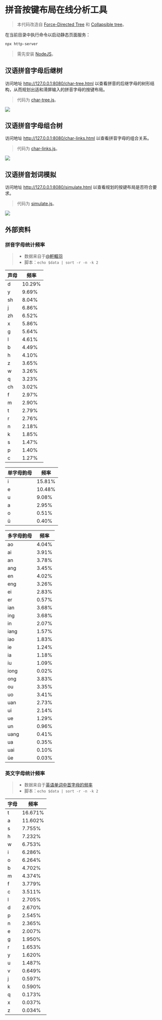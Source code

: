 拼音按键布局在线分析工具
==============================

> 本代码改造自
> [Force-Directed Tree](https://observablehq.com/@d3/force-directed-tree@183)
> 和 [Collapsible tree](https://observablehq.com/@d3/collapsible-tree)。

在当前目录中执行命令以启动静态页面服务：

```sh
npx http-server
```

> 需先安装 [NodeJS](https://nodejs.org/)。

## 汉语拼音字母后继树

访问地址 http://127.0.0.1:8080/char-tree.html
以查看拼音的后继字母的树形结构，从而规划出适和滑屏输入的拼音字母的按键布局。

> 代码为 [char-tree.js](./char-tree.js)。

![](./img/pinyin-char-tree.png)

## 汉语拼音字母组合树

访问地址 http://127.0.0.1:8080/char-links.html
以查看拼音字母的组合关系。

> 代码为 [char-links.js](./char-links.js)。

![](./img/pinyin-char-links.png)

## 汉语拼音划词模拟

访问地址 http://127.0.0.1:8080/simulate.html
以查看规划的按键布局是否符合要求。

> 代码为 [simulate.js](./simulate.js)。

![](./img/pinyin-key-layout.png)

## 外部资料

### 拼音字母统计频率

> - 数据来自于[@軒轅羽](https://www.zhihu.com/question/23111438/answer/559582999)
> - 脚本：`echo $data | sort -r -n -k 2`

| 声母 | 频率 |
| -- | -- |
| d | 10.29% |
| y | 9.69% |
| sh | 8.04% |
| j | 6.86% |
| zh | 6.52% |
| x | 5.86% |
| g | 5.64% |
| l | 4.61% |
| b | 4.49% |
| h | 4.10% |
| z | 3.65% |
| w | 3.26% |
| q | 3.23% |
| ch | 3.02% |
| f | 2.97% |
| m | 2.90% |
| t | 2.79% |
| r | 2.76% |
| n | 2.18% |
| k | 1.85% |
| s | 1.47% |
| p | 1.40% |
| c | 1.27% |

| 单字母韵母 | 频率 |
| -- | -- |
| i | 15.81% |
| e | 10.48% |
| u | 9.08% |
| a | 2.95% |
| o | 0.51% |
| ü | 0.40% |

| 多字母韵母 | 频率 |
| -- | -- |
| ao | 4.04% |
| ai | 3.91% |
| an | 3.78% |
| ang | 3.45% |
| en | 4.02% |
| eng | 3.26% |
| ei | 2.83% |
| er | 0.57% |
| ian | 3.68% |
| ing | 3.68% |
| in | 2.07% |
| iang | 1.57% |
| iao | 1.83% |
| ie | 1.24% |
| ia | 1.18% |
| iu | 1.09% |
| iong | 0.02% |
| ong | 3.83% |
| ou | 3.35% |
| uo | 3.41% |
| uan | 2.73% |
| ui | 2.14% |
| ue | 1.29% |
| un | 0.96% |
| uang | 0.41% |
| ua | 0.35% |
| uai | 0.10% |
| üe | 0.03% |

### 英文字母统计频率

> - 数据来自于[英语单词中首字母的频率](https://zh.wikipedia.org/zh-cn/%E5%AD%97%E6%AF%8D%E9%A2%91%E7%8E%87#.E8.8B.B1.E8.AF.AD.E5.8D.95.E8.AF.8D.E4.B8.AD.E9.A6.96.E5.AD.97.E6.AF.8D.E7.9A.84.E9.A2.91.E7.8E.87)
> - 脚本：`echo $data | sort -r -n -k 2`

| 字母 | 频率 |
| -- | -- |
| t | 16.671% |
| a | 11.602% |
| s | 7.755% |
| h | 7.232% |
| w | 6.753% |
| i | 6.286% |
| o | 6.264% |
| b | 4.702% |
| m | 4.374% |
| f | 3.779% |
| c | 3.511% |
| l | 2.705% |
| d | 2.670% |
| p | 2.545% |
| n | 2.365% |
| e | 2.007% |
| g | 1.950% |
| r | 1.653% |
| y | 1.620% |
| u | 1.487% |
| v | 0.649% |
| j | 0.597% |
| k | 0.590% |
| q | 0.173% |
| x | 0.037% |
| z | 0.034% |
